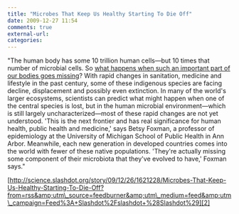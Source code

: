 ```yaml
---
title: "Microbes That Keep Us Healthy Starting To Die Off"
date: 2009-12-27 11:54
comments: true
external-url:
categories:
---
```

"The human body has some 10 trillion human cells—but 10 times that number of microbial cells. So [what happens when such an important part of our bodies goes missing][1]? With rapid changes in sanitation, medicine and lifestyle in the past century, some of these indigenous species are facing decline, displacement and possibly even extinction. In many of the world's larger ecosystems, scientists can predict what might happen when one of the central species is lost, but in the human microbial environment—which is still largely uncharacterized—most of these rapid changes are not yet understood. 'This is the next frontier and has real significance for human health, public health and medicine,' says Betsy Foxman, a professor of epidemiology at the University of Michigan School of Public Health in Ann Arbor. Meanwhile, each new generation in developed countries comes into the world with fewer of these native populations. 'They're actually missing some component of their microbiota that they've evolved to have,' Foxman says."

[http://science.slashdot.org/story/09/12/26/1621228/Microbes-That-Keep-Us-Healthy-Starting-To-Die-Off?from=rss&amp;utm\_source=feedburner&amp;utm\_medium=feed&amp;utm\_campaign=Feed%3A+Slashdot%2Fslashdot+%28Slashdot%29][2]

  [1]: http://www.scientificamerican.com/article.cfm?id=human-microbiome-change
  [2]: http://science.slashdot.org/story/09/12/26/1621228/Microbes-That-Keep-Us-Healthy-Starting-To-Die-Off?from=rss&utm_source=feedburner&utm_medium=feed&utm_campaign=Feed%3A+Slashdot%2Fslashdot+%28Slashdot%29
